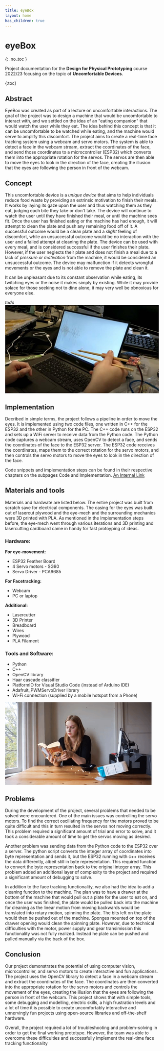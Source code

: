 ```yaml
---
title: eyeBox
layout: home
has_children: true
---
```


# eyeBox
{: .no_toc }

Project documentation for the **Design for Physical Prototyping** course 2022/23 focusing on the topic of **Uncomfortable Devices**.

{:toc}


## Abstract

EyeBox was created as part of a lecture on uncomfortable interactions. The goal of the project was to design a machine that would be uncomfortable to interact with, and we settled on the idea of an "eating companion" that would watch the user while they eat. The idea behind this concept is that it can be uncomfortable to be watched while eating, and the machine would serve to amplify this discomfort. The project aims to create a real-time face tracking system using a webcam and servo motors. The system is able to detect a face in the webcam stream, extract the coordinates of the face, and send those coordinates to a microcontroller (ESP32) which converts them into the appropriate rotation for the servos. The servos are then able to move the eyes to look in the direction of the face, creating the illusion that the eyes are following the person in front of the webcam.

## Concept

This uncomfortable device is a *unique device* that aims to help individuals reduce food waste by providing an extrinsic motivation to finish their meals. It works by laying its gaze upon the user and thus watching them as they eat, judging each bite they take or don't take. The device will continue to watch the user until they have finished their meal, or until the machine sees fit. Once the user has finished eating or the machine has had enough, it will attempt to clean the plate and push any remaining food off of it. A successful outcome would be a clean plate and a *slight* feeling of discomfort, while an unsuccessful outcome would be no interaction with the user and a failed attempt at cleaning the plate. The device can be used with every meal, and is considered successful if the user finishes their plate. However, if the user neglects their plate and does not finish a meal due to a lack of *pressure or motivation* from the machine, it would be considered an unsuccessful outcome. The device may malfunction if it detects wrongful movements or the eyes and is not able to remove the plate and clean it.

It can be unpleasant due to its constant observation while eating, its twitching eyes or the noise it makes simply by existing. While it may provide solace for those seeking not to dine alone, it may very well be obnoxious for everyone else.

_todo_
![Chopsticks](assets/chopsticks.jpg)

## Implementation

Decribed in simple terms, the project follows a pipeline in order to move the eyes. It is implemented using two code files, one written in C++ for the ESP32 and the other in Python for the PC. The C++ code runs on the ESP32 and sets up a WiFi server to receive data from the Python code. The Python code captures a webcam stream, uses OpenCV to detect a face, and sends the coordinates of the face to the ESP32 server. The ESP32 code receives the coordinates, maps them to the correct rotation for the servo motors, and then controls the servo motors to move the eyes to look in the direction of the face.

Code snippets and implementation steps can be found in their respective chapters on the subpages Code and Implementation.
[An Internal Link](/test.md)

## Materials and tools

Materials and hardwate are listed below. The entire project was built from scratch save for electrical components. The casing for the eyes was built out of lasercut plywood and the eye-mech and the surrounding mechanics were 3D printed with PLA. As mentioned in the Implementation steps before, the eye-mech went through various iterations and 3D printing and lasercutting cardboard came in handy for fast protoyping of ideas. 

### Hardware:
**For eye-movement:**
- ESP32 Feather Board
- 4 Servo motors - SG90
- Servo Driver - PCA9685

**For Facetracking:**
- Webcam
- PC or laptop

**Additional:**
- Lasercutter
- 3D Printer
- Breadboard
- Wires
- Plywood
- PLA Filament

### Tools and Software:
- Python
- C++
- OpenCV library
- Haar cascade classifier
- PlatformIO for Visual Studio Code (instead of Arduino IDE)
- Adafruit_PWMServoDriver library
- Wi-Fi connection (supplied by a mobile hotspot from a Phone)

![Application](assets/simone.gif)

## Problems
During the development of the project, several problems that needed to be solved were  encountered. One of the main issues was controlling the servo motors. To find the correct oscillating frequency for the motors proved to be quite difficult and this in turn resulted in the servos not moving correctly. This problem required a significant amount of trial and error to solve, and it took a considerable amount of time to get the servos moving as desired.

Another problem was sending data from the Python code to the ESP32 over a server. The python script converts the integer array of coordinates into byte representation and sends it, but the ESP32 running with c++ receives the data differently, albeit still in byte representation. This required function to convert the byte representation back to the original integer array. This problem added an additional layer of complexity to the project and required a significant amount of debugging to solve.

In addition to the face tracking functionality, we also had the idea to add a cleaning function to the machine. The plan was to have a drawer at the bottom of the machine that would pull out a plate for the user to eat on, and once the user was finished, the plate would be pulled back into the machine for cleaning as the linear motion from moving backwards would be translated into rotary motion, spinning the plate. The bits left on the plate would then be pushed out of the machine. Sponges mounted on top of the drawer opening would clean the spinning plate. However, due to technical difficulties with the motor, power supply and gear transimission this functionality was not fully realized. Instead he plate can be pushed and pulled manually via the back of the box.

## Conclusion
Our project demonstrates the potential of using computer vision, microcontroller, and servo motors to create interactive and fun applications. The project uses the OpenCV library to detect a face in a webcam stream and extract the coordinates of the face. The coordinates are then converted into the appropriate rotation for the servo motors and controls the movement of the eyes, creating the illusion that the eyes are following the person in front of the webcam. This project shows that with simple tools, some debugging and modelling, electric skills, a high frustration levels and a lot of time it is possible to create uncomfortably interactive and unnervingly fun projects using open-source libraries and off-the-shelf hardware.

Overall, the project required a lot of troubleshooting and problem-solving in order to get the final working prototype. However, the team was able to overcome these difficulties and successfully implement the real-time face tracking functionality
